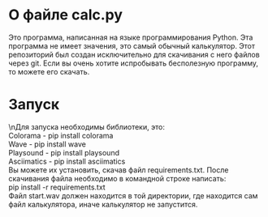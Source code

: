 # О файле calc.py
Это программа, написанная на языке программирования Python.
Эта программа не имеет значения, это самый обычный калькулятор.
Этот репозиторий был создан исключительно для скачивания с него файлов через git.
Если вы очень хотите испробывать бесполезную программу, то можете его скачать.
# Запуск
\nДля запуска необходимы библиотеки, это:    
Colorama - pip install colorama    
Wave - pip install wave    
Playsound - pip install playsound    
Asciimatics - pip install asciimatics    
Вы можете их установить, скачав файл requirements.txt. После скачивания файла необходимо в командной строке написать:    
pip install -r requirements.txt    
Файл start.wav должен находится в той директории, где находится сам файл калькулятора, иначе калькулятор не запустится.    
